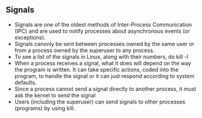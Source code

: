 ## Signals

- Signals are one of the oldest methods of Inter-Process Communication (IPC) and are used to notify processes about asynchronous events (or exceptions).
- Signals canonly be sent between processes owned by the same user or from a process owned by the superuser to any process.
- To see a list of the signals in Linux, along with their numbers, do kill -l
- When a process receives a signal, what it does will depend on the way the program is written. It can take specific actions, coded into the program, to handle the signal or it can just respond according to system defaults.
- Since a process cannot send a signal directly to another process, it must ask the kernel to send the signal
- Users (including the superuser) can send signals to other processes (programs) by using kill.
